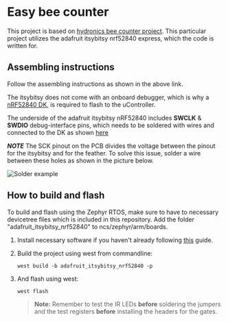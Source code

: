 # Easy bee counter

This project is based on [hydronics bee counter project](https://www.instructables.com/Easy-Bee-Counter/). This particular project utilizes the adafruit itsybitsy nrf52840 express, which the code is written for. 

## Assembling instructions

Follow the assembling instructions as shown in the above link. 

The itsybitsy does not come with an onboard debugger, which is why a [nRF52840 DK](https://www.nordicsemi.com/Products/Development-hardware/nrf52840-dk), is required to flash to the uController. 

The underside of the adafruit itsybitsy nRF52840 includes **SWCLK** & **SWDIO** debug-interface pins, which needs to be soldered with wires and connected to the DK as shown [here](https://devzone.nordicsemi.com/f/nordic-q-a/14058/external-programming-using-nrf52-dk)

_**NOTE**_ The SCK pinout on the PCB divides the voltage between the pinout for the itsybitsy and for the feather. To solve this issue, solder a wire between these holes as shown in the picture below.

![Solder example](/pics/solder.png)


## How to build and flash

To build and flash using the Zephyr RTOS, make sure to have to necessary devicetree files which is included in this repository. Add the folder "adafruit_itsybitsy_nrf52840" to ncs/zephyr/arm/boards.

1. Install necessary software if you haven't already following [this](https://developer.nordicsemi.com/nRF_Connect_SDK/doc/latest/nrf/gs_installing.html) guide.

1. Build the project using west from commandline:

    ```
    west build -b adafruit_itsybitsy_nrf52840 -p
    ```


1. And flash using west:

    ```
    west flash
    ```

    > **Note:** Remember to test the IR LEDs **before** soldering the jumpers and the test registers **before** installing the headers for the gates. 


